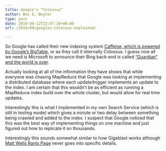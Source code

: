 ```yaml
---
title: Google’s “Colossus”
author: Ben E. Boyter
type: post
date: 2010-09-12T23:07:20+00:00
url: /2010/09/googles-colossus-explained/

---
```

So Google has called their new indexing system [Caffeine, which is powered by Google&#8217;s BigTable][1], or as they call it internally Colossus. I guess now all we need is Microsoft to announce their Bing back-end is called [&#8220;Guardian&#8221; and the world is over][2].

Actually looking at all of the information they have shows that while everyone was chasing MapReduce that Google was looking at implementing a distributed database where each update/trigger implements an update to the index. I am certain that this wouldn&#8217;t be as efficient as running a MapReduce index build over the whole cluster, but would allow for real time updates.

Interestingly this is what I implemented in my own Search Service (which is still in testing mode) which gives a minute or two delay between something being crawled and added to the index. I suspect that Google noticed that this was the best way of implementing things on one machine and just figured out how to replicate it on thousands.

Interestingly this sounds somewhat similar to how Gigablast works although [Matt Wells Rants Page][3] never goes into specific details.

 [1]: http://www.theregister.co.uk/2010/09/09/google_caffeine_explained/
 [2]: http://www.imdb.com/title/tt0064177/
 [3]: http://www.gigablast.com/rants.html